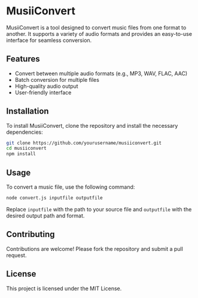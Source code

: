 # MusiiConvert

MusiiConvert is a tool designed to convert music files from one format to another. It supports a variety of audio formats and provides an easy-to-use interface for seamless conversion.

## Features

- Convert between multiple audio formats (e.g., MP3, WAV, FLAC, AAC)
- Batch conversion for multiple files
- High-quality audio output
- User-friendly interface

## Installation

To install MusiiConvert, clone the repository and install the necessary dependencies:

```bash
git clone https://github.com/yourusername/musiiconvert.git
cd musiiconvert
npm install
```

## Usage

To convert a music file, use the following command:

```bash
node convert.js inputfile outputfile
```

Replace `inputfile` with the path to your source file and `outputfile` with the desired output path and format.

## Contributing

Contributions are welcome! Please fork the repository and submit a pull request.

## License

This project is licensed under the MIT License.